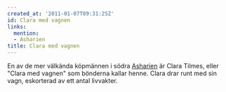 ```yaml
---
created_at: '2011-01-07T09:31:25Z'
id: Clara med vagnen
links:
  mention:
  - Asharien
title: Clara med vagnen
---
```


En av de mer välkända köpmännen i södra [Asharien] är Clara Tilmes, eller "Clara med vagnen" som
bönderna kallar henne. Clara drar runt med sin vagn, eskorterad av ett antal livvakter.

  [Asharien]: Asharien
